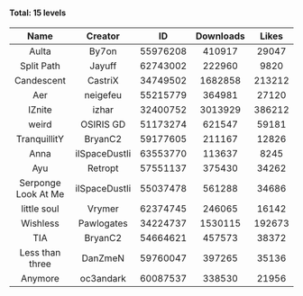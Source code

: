 #### Total: 15 levels

| Name | Creator | ID | Downloads | Likes |
|:---:|:---:|:---:|:---:|:---:|
| Aulta | By7on | 55976208 | 410917 | 29047
| Split Path | Jayuff | 62743002 | 222960 | 9820
| Candescent | CastriX | 34749502 | 1682858 | 213212
| Aer | neigefeu | 55215779 | 364981 | 27120
| IZnite | izhar | 32400752 | 3013929 | 386212
| weird | OSIRIS GD | 51173274 | 621547 | 59181
| TranquillitY | BryanC2 | 59177605 | 211167 | 12826
| Anna | iISpaceDustIi | 63553770 | 113637 | 8245
| Ayu | Retropt | 57551137 | 375430 | 34262
| Serponge Look At Me | iISpaceDustIi | 55037478 | 561288 | 34686
| little soul | Vrymer | 62374745 | 246065 | 16142
| Wishless | Pawlogates | 34224737 | 1530115 | 192673
|  TIA | BryanC2 | 54664621 | 457573 | 38372
| Less than three | DanZmeN | 59760047 | 397265 | 35136
| Anymore | oc3andark | 60087537 | 338530 | 21956
